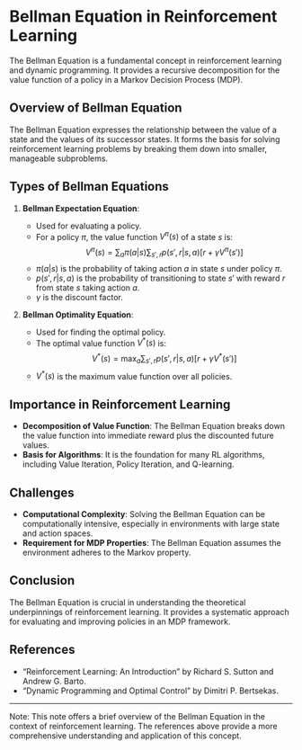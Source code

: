 # Bellman Equation in Reinforcement Learning

The Bellman Equation is a fundamental concept in reinforcement learning and dynamic programming. It provides a recursive decomposition for the value function of a policy in a Markov Decision Process (MDP).

## Overview of Bellman Equation

The Bellman Equation expresses the relationship between the value of a state and the values of its successor states. It forms the basis for solving reinforcement learning problems by breaking them down into smaller, manageable subproblems.

## Types of Bellman Equations

1. **Bellman Expectation Equation**:
   - Used for evaluating a policy.
   - For a policy $\pi$, the value function $V^\pi(s)$ of a state $s$ is:
     $$ V^\pi(s) = \sum_a \pi(a|s) \sum_{s',r} p(s',r|s,a) [r + \gamma V^\pi(s')] $$
   - $\pi(a|s)$ is the probability of taking action $a$ in state $s$ under policy $\pi$.
   - $p(s',r|s,a)$ is the probability of transitioning to state $s'$ with reward $r$ from state $s$ taking action $a$.
   - $\gamma$ is the discount factor.

2. **Bellman Optimality Equation**:
   - Used for finding the optimal policy.
   - The optimal value function $V^*(s)$ is:
     $$ V^*(s) = \max_a \sum_{s',r} p(s',r|s,a) [r + \gamma V^*(s')] $$
   - $V^*(s)$ is the maximum value function over all policies.

## Importance in Reinforcement Learning

- **Decomposition of Value Function**: The Bellman Equation breaks down the value function into immediate reward plus the discounted future values.
- **Basis for Algorithms**: It is the foundation for many RL algorithms, including Value Iteration, Policy Iteration, and Q-learning.

## Challenges

- **Computational Complexity**: Solving the Bellman Equation can be computationally intensive, especially in environments with large state and action spaces.
- **Requirement for MDP Properties**: The Bellman Equation assumes the environment adheres to the Markov property.

## Conclusion

The Bellman Equation is crucial in understanding the theoretical underpinnings of reinforcement learning. It provides a systematic approach for evaluating and improving policies in an MDP framework.

## References

- “Reinforcement Learning: An Introduction” by Richard S. Sutton and Andrew G. Barto.
- “Dynamic Programming and Optimal Control” by Dimitri P. Bertsekas.

---

Note: This note offers a brief overview of the Bellman Equation in the context of reinforcement learning. The references above provide a more comprehensive understanding and application of this concept.
